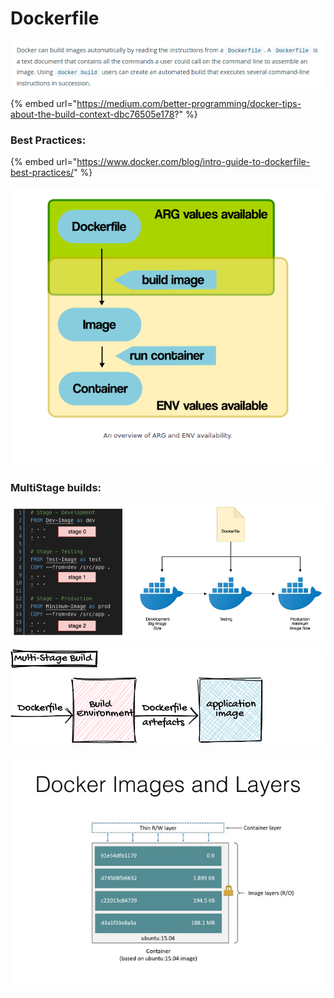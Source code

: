 # Dockerfile

![](../../.gitbook/assets/image%20%2814%29.png)

{% embed url="https://medium.com/better-programming/docker-tips-about-the-build-context-dbc76505e178?" %}

### Best Practices:

{% embed url="https://www.docker.com/blog/intro-guide-to-dockerfile-best-practices/" %}



![](../../.gitbook/assets/image%20%28113%29.png)

### MultiStage builds:

![](../../.gitbook/assets/image%20%2886%29.png)

![](../../.gitbook/assets/image%20%28159%29%20%281%29.png)

![](../../.gitbook/assets/image%20%282%29%20%281%29.png)

